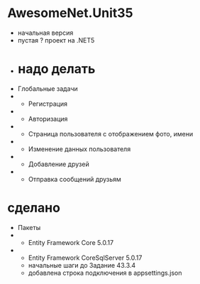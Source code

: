 # AwesomeNet.Unit35

- начальная версия
- пустая ? проект на .NET5
- 
  # надо делать 
 - Глобальные задачи
  - - Регистрация
  - - Авторизация
  - - Страница пользователя с отображением фото, имени
  - - Изменение данных пользователя
  - - Добавление друзей
  - - Отправка сообщений друзьям
  
  # сделано
  + Пакеты
  + + Entity Framework Core 5.0.17
  + + Entity Framework CoreSqlServer  5.0.17
    + начальные шаги до  Задание 43.3.4
    + добавлена строка подключения в appsettings.json
